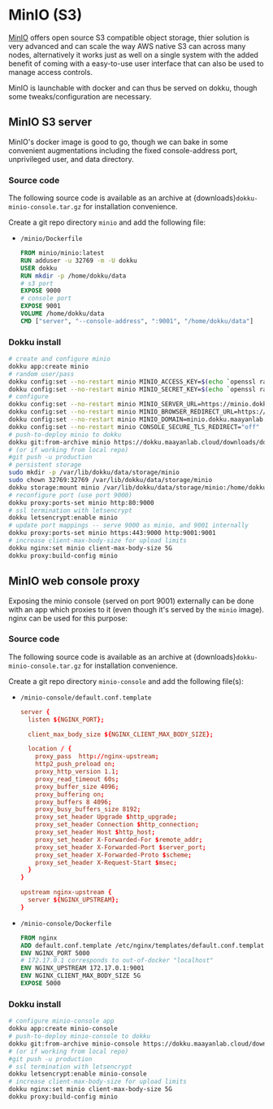 # MinIO (S3)

[MinIO](https://min.io/) offers open source S3 compatible object storage, thier solution is very advanced and can scale the way AWS native S3 can across many nodes, alternatively it works just as well on a single system with the added benefit of coming with a easy-to-use user interface that can also be used to manage access controls.

MinIO is launchable with docker and can thus be served on dokku, though some tweaks/configuration are necessary.

## MinIO S3 server

MinIO's docker image is good to go, though we can bake in some convenient augmentations including the fixed console-address port, unprivileged user, and data directory.

### Source code

The following source code is available as an archive at {downloads}`dokku-minio-console.tar.gz` for installation convenience.

Create a git repo directory `minio` and add the following file:

- `/minio/Dockerfile`
  ```Dockerfile
  FROM minio/minio:latest
  RUN adduser -u 32769 -m -U dokku
  USER dokku
  RUN mkdir -p /home/dokku/data
  # s3 port
  EXPOSE 9000
  # console port
  EXPOSE 9001
  VOLUME /home/dokku/data
  CMD ["server", "--console-address", ":9001", "/home/dokku/data"]
  ```

### Dokku install

```bash
# create and configure minio
dokku app:create minio
# random user/pass
dokku config:set --no-restart minio MINIO_ACCESS_KEY=$(echo `openssl rand -base64 45` | tr -d \=+ | cut -c 1-20)
dokku config:set --no-restart minio MINIO_SECRET_KEY=$(echo `openssl rand -base64 45` | tr -d \=+ | cut -c 1-32)
# configure
dokku config:set --no-restart minio MINIO_SERVER_URL=https://minio.dokku.maayanlab.cloud
dokku config:set --no-restart minio MINIO_BROWSER_REDIRECT_URL=https://minio-console.dokku.maayanlab.cloud
dokku config:set --no-restart minio MINIO_DOMAIN=minio.dokku.maayanlab.cloud
dokku config:set --no-restart minio CONSOLE_SECURE_TLS_REDIRECT="off"
# push-to-deploy minio to dokku
dokku git:from-archive minio https://dokku.maayanlab.cloud/downloads/dokku-minio.tar.gz
# (or if working from local repo)
#git push -u production
# persistent storage
sudo mkdir -p /var/lib/dokku/data/storage/minio
sudo chown 32769:32769 /var/lib/dokku/data/storage/minio
dokku storage:mount minio /var/lib/dokku/data/storage/minio:/home/dokku/data
# reconfigure port (use port 9000)
dokku proxy:ports-set minio http:80:9000
# ssl termination with letsencrypt
dokku letsencrypt:enable minio
# update port mappings -- serve 9000 as minio, and 9001 internally
dokku proxy:ports-set minio https:443:9000 http:9001:9001
# increase client-max-body-size for upload limits
dokku nginx:set minio client-max-body-size 5G
dokku proxy:build-config minio
```

## MinIO web console proxy

Exposing the minio console (served on port 9001) externally can be done with an app which proxies to it (even though it's served by the `minio` image). nginx can be used for this purpose:

### Source code

The following source code is available as an archive at {downloads}`dokku-minio-console.tar.gz` for installation convenience.

Create a git repo directory `minio-console` and add the following file(s):

- `/minio-console/default.conf.template`
  ```nginx.conf
  server {
    listen ${NGINX_PORT};

    client_max_body_size ${NGINX_CLIENT_MAX_BODY_SIZE};

    location / {
      proxy_pass  http://nginx-upstream;
      http2_push_preload on;
      proxy_http_version 1.1;
      proxy_read_timeout 60s;
      proxy_buffer_size 4096;
      proxy_buffering on;
      proxy_buffers 8 4096;
      proxy_busy_buffers_size 8192;
      proxy_set_header Upgrade $http_upgrade;
      proxy_set_header Connection $http_connection;
      proxy_set_header Host $http_host;
      proxy_set_header X-Forwarded-For $remote_addr;
      proxy_set_header X-Forwarded-Port $server_port;
      proxy_set_header X-Forwarded-Proto $scheme;
      proxy_set_header X-Request-Start $msec;
    }
  }

  upstream nginx-upstream {
    server ${NGINX_UPSTREAM};
  }
  ```
- `/minio-console/Dockerfile`
  ```Dockerfile
  FROM nginx
  ADD default.conf.template /etc/nginx/templates/default.conf.template
  ENV NGINX_PORT 5000
  # 172.17.0.1 corresponds to out-of-docker "localhost"
  ENV NGINX_UPSTREAM 172.17.0.1:9001
  ENV NGINX_CLIENT_MAX_BODY_SIZE 5G
  EXPOSE 5000
  ```

### Dokku install

```bash
# configure minio-console app
dokku app:create minio-console
# push-to-deploy minio-console to dokku
dokku git:from-archive minio-console https://dokku.maayanlab.cloud/downloads/dokku-minio-console.tar.gz
# (or if working from local repo)
#git push -u production
# ssl termination with letsencrypt
dokku letsencrypt:enable minio-console
# increase client-max-body-size for upload limits
dokku nginx:set minio client-max-body-size 5G
dokku proxy:build-config minio
```
